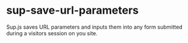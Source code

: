 # sup-save-url-parameters
Sup.js saves URL parameters and inputs them into any form submitted during a visitors session on you site.
